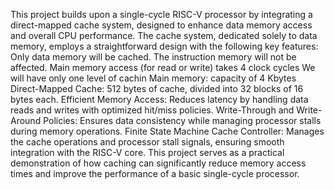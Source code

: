This project builds upon a single-cycle RISC-V processor by integrating a direct-mapped cache system, designed to enhance data memory access and overall CPU performance. The cache system, dedicated solely to data memory, employs a straightforward design with the following key features:
Only data memory will be cached. The instruction memory will not be affected.
Main memory access (for read or write) takes 4 clock cycles
We will have only one level of cachin
Main memory:  capacity of 4 Kbytes
Direct-Mapped Cache: 512 bytes of cache, divided into 32 blocks of 16 bytes each.
Efficient Memory Access: Reduces latency by handling data reads and writes with optimized hit/miss policies.
Write-Through and Write-Around Policies: Ensures data consistency while managing processor stalls during memory operations.
Finite State Machine Cache Controller: Manages the cache operations and processor stall signals, ensuring smooth integration with the RISC-V core.
This project serves as a practical demonstration of how caching can significantly reduce memory access times and improve the performance of a basic single-cycle processor.
